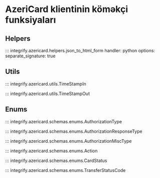 # AzeriCard klientinin köməkçi funksiyaları

## Helpers

::: integrify.azericard.helpers.json_to_html_form
    handler: python
    options:
      separate_signature: true

## Utils

::: integrify.azericard.utils.TimeStampIn

::: integrify.azericard.utils.TimeStampOut

## Enums

::: integrify.azericard.schemas.enums.AuthorizationType

::: integrify.azericard.schemas.enums.AuthorizationResponseType

::: integrify.azericard.schemas.enums.AuthorizationMiscType

::: integrify.azericard.schemas.enums.Action

::: integrify.azericard.schemas.enums.CardStatus

::: integrify.azericard.schemas.enums.TransferStatusCode
